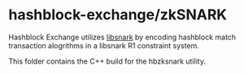 # hashblock-exchange/zkSNARK

Hashblock Exchange utilizes [libsnark](https://github.com/scipr-lab/libsnark) by encoding hashblock match transaction alogrithms in a libsnark R1 constraint system.

This folder contains the C++ build for the hbzksnark utility.

